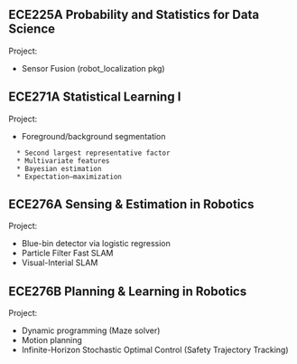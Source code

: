 ## ECE225A Probability and Statistics for Data Science
Project:
* Sensor Fusion (robot_localization pkg)

## ECE271A Statistical Learning I
Project:
* Foreground/background segmentation
```
  * Second largest representative factor
  * Multivariate features
  * Bayesian estimation
  * Expectation–maximization
```

## ECE276A Sensing & Estimation in Robotics
Project:
* Blue-bin detector via logistic regression
* Particle Filter Fast SLAM
* Visual-Interial SLAM

## ECE276B Planning & Learning in Robotics
Project:
* Dynamic programming (Maze solver)
* Motion planning
* Infinite-Horizon Stochastic Optimal Control (Safety Trajectory Tracking)
